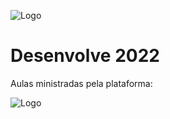 ![Logo](https://vagas.byintera.com/wp-content/uploads/2021/08/GrupoBoticario.OriginaisEletronicos.Logomarca.03.Preferencial.Vertical.SemTagline.RGB_.Cromatico.Positivo-1536x490.png)

# Desenvolve 2022

Aulas ministradas pela plataforma:

![Logo](https://hipsters.tech/wp-content/uploads/2017/08/alurja-v2.png)
